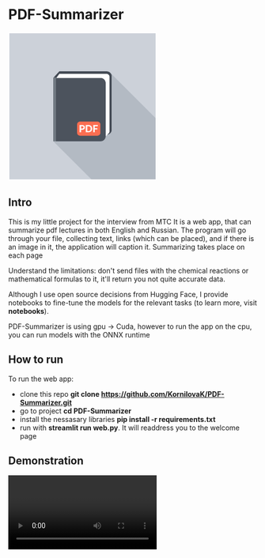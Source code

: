 # PDF-Summarizer
<img src="pdf-icon.png" alt="pdf-icon" width="300" height="300">

## Intro
This is my little project for the interview from MTC
It is a web app, that can summarize pdf lectures in both English and Russian. The program will go through your file, collecting text, links (which can be placed), and if there is an image in it, the application will caption it. Summarizing takes place on each page

Understand the limitations: don't send files with the chemical reactions or mathematical formulas to it,  it'll return you not quite accurate data.

Although I use open source decisions from Hugging Face, I provide notebooks to fine-tune the models for the relevant tasks (to learn more, visit **notebooks**).

PDF-Summarizer is using gpu -> Cuda, however to run the app on the cpu, you can run models with the ONNX runtime

## How to run
To run the web app:
* clone this repo **git clone https://github.com/KornilovaK/PDF-Summarizer.git**
* go to project **cd PDF-Summarizer**
* install the nessasary libraries **pip install -r requirements.txt**
* run with **streamlit run web.py**. It will readdress you to the welcome page

## Demonstration
![video-demonstration](my_video.mov)